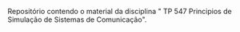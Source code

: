 Repositório contendo o material da disciplina " TP 547 Principios de Simulação de Sistemas de Comunicação". 

